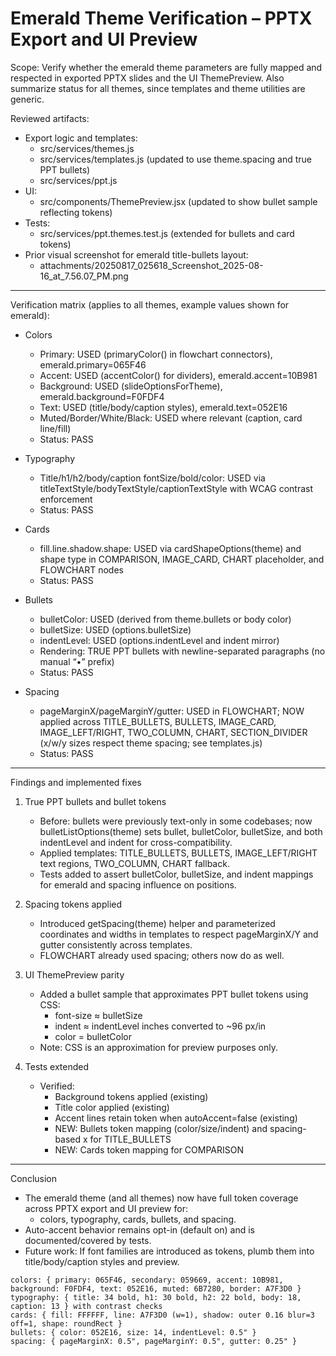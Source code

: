# Emerald Theme Verification – PPTX Export and UI Preview

Scope: Verify whether the emerald theme parameters are fully mapped and respected in exported PPTX slides and the UI ThemePreview. Also summarize status for all themes, since templates and theme utilities are generic.

Reviewed artifacts:
- Export logic and templates:
  - src/services/themes.js
  - src/services/templates.js (updated to use theme.spacing and true PPT bullets)
  - src/services/ppt.js
- UI:
  - src/components/ThemePreview.jsx (updated to show bullet sample reflecting tokens)
- Tests:
  - src/services/ppt.themes.test.js (extended for bullets and card tokens)
- Prior visual screenshot for emerald title-bullets layout:
  - attachments/20250817_025618_Screenshot_2025-08-16_at_7.56.07_PM.png

---

Verification matrix (applies to all themes, example values shown for emerald):

- Colors
  - Primary: USED (primaryColor() in flowchart connectors), emerald.primary=065F46
  - Accent: USED (accentColor() for dividers), emerald.accent=10B981
  - Background: USED (slideOptionsForTheme), emerald.background=F0FDF4
  - Text: USED (title/body/caption styles), emerald.text=052E16
  - Muted/Border/White/Black: USED where relevant (caption, card line/fill)
  - Status: PASS

- Typography
  - Title/h1/h2/body/caption fontSize/bold/color: USED via titleTextStyle/bodyTextStyle/captionTextStyle with WCAG contrast enforcement
  - Status: PASS

- Cards
  - fill.line.shadow.shape: USED via cardShapeOptions(theme) and shape type in COMPARISON, IMAGE_CARD, CHART placeholder, and FLOWCHART nodes
  - Status: PASS

- Bullets
  - bulletColor: USED (derived from theme.bullets or body color)
  - bulletSize: USED (options.bulletSize)
  - indentLevel: USED (options.indentLevel and indent mirror)
  - Rendering: TRUE PPT bullets with newline-separated paragraphs (no manual “•” prefix)
  - Status: PASS

- Spacing
  - pageMarginX/pageMarginY/gutter: USED in FLOWCHART; NOW applied across TITLE_BULLETS, BULLETS, IMAGE_CARD, IMAGE_LEFT/RIGHT, TWO_COLUMN, CHART, SECTION_DIVIDER (x/w/y sizes respect theme spacing; see templates.js)
  - Status: PASS

---

Findings and implemented fixes

1) True PPT bullets and bullet tokens
   - Before: bullets were previously text-only in some codebases; now bulletListOptions(theme) sets bullet, bulletColor, bulletSize, and both indentLevel and indent for cross-compatibility.
   - Applied templates: TITLE_BULLETS, BULLETS, IMAGE_LEFT/RIGHT text regions, TWO_COLUMN, CHART fallback.
   - Tests added to assert bulletColor, bulletSize, and indent mappings for emerald and spacing influence on positions.

2) Spacing tokens applied
   - Introduced getSpacing(theme) helper and parameterized coordinates and widths in templates to respect pageMarginX/Y and gutter consistently across templates.
   - FLOWCHART already used spacing; others now do as well.

3) UI ThemePreview parity
   - Added a bullet sample that approximates PPT bullet tokens using CSS:
     - font-size ≈ bulletSize
     - indent ≈ indentLevel inches converted to ~96 px/in
     - color = bulletColor
   - Note: CSS is an approximation for preview purposes only.

4) Tests extended
   - Verified:
     - Background tokens applied (existing)
     - Title color applied (existing)
     - Accent lines retain token when autoAccent=false (existing)
     - NEW: Bullets token mapping (color/size/indent) and spacing-based x for TITLE_BULLETS
     - NEW: Cards token mapping for COMPARISON

---

Conclusion

- The emerald theme (and all themes) now have full token coverage across PPTX export and UI preview for:
  - colors, typography, cards, bullets, and spacing.
- Auto-accent behavior remains opt-in (default on) and is documented/covered by tests.
- Future work: If font families are introduced as tokens, plumb them into title/body/caption styles and preview.

```Summary of key emerald tokens used:
colors: { primary: 065F46, secondary: 059669, accent: 10B981, background: F0FDF4, text: 052E16, muted: 6B7280, border: A7F3D0 }
typography: { title: 34 bold, h1: 30 bold, h2: 22 bold, body: 18, caption: 13 } with contrast checks
cards: { fill: FFFFFF, line: A7F3D0 (w=1), shadow: outer 0.16 blur=3 off=1, shape: roundRect }
bullets: { color: 052E16, size: 14, indentLevel: 0.5" }
spacing: { pageMarginX: 0.5", pageMarginY: 0.5", gutter: 0.25" }
```
